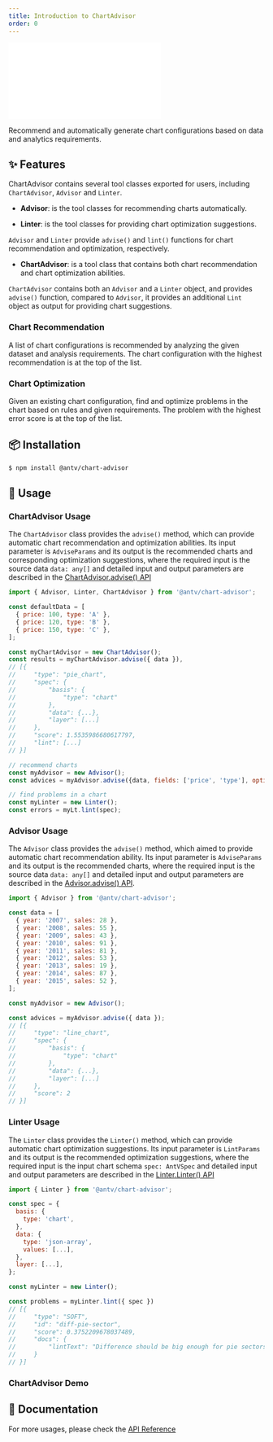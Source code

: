 ```yaml
---
title: Introduction to ChartAdvisor
order: 0
---
```


<embed src='@/docs/common/style.md'></embed>

Recommend and automatically generate chart configurations based on data and analytics requirements.

## ✨ Features

ChartAdvisor contains several tool classes exported for users, including `ChartAdvisor`, `Advisor` and `Linter`.

* **Advisor**: is the tool classes for recommending charts automatically.

* **Linter**: is the tool classes for providing chart optimization suggestions.

`Advisor` and `Linter` provide `advise()` and `lint()` functions for chart recommendation and optimization, respectively.

* **ChartAdvisor**: is a tool class that contains both chart recommendation and chart optimization abilities.

`ChartAdvisor` contains both an `Advisor` and a `Linter` object, and provides `advise()` function,
compared to `Advisor`, it provides an additional `Lint` object as output for providing chart suggestions.

### Chart Recommendation

A list of chart configurations is recommended by analyzing the given dataset and analysis requirements.
The chart configuration with the highest recommendation is at the top of the list.

### Chart Optimization

Given an existing chart configuration, find and optimize problems in the chart based on rules and given requirements.
The problem with the highest error score is at the top of the list.

## 📦 Installation

```bash
$ npm install @antv/chart-advisor
```

## 🔨 Usage

### ChartAdvisor Usage

The `ChartAdvisor` class provides the `advise()` method, 
which can provide automatic chart recommendation and optimization abilities.
Its input parameter is `AdviseParams` and its output is the recommended charts and corresponding optimization suggestions, 
where the required input is the source data `data: any[]` and 
detailed input and output parameters are described in the [ChartAdvisor.advise() API](../../api/chart-advisor/1_ChartAdvisor-advise)

```js
import { Advisor, Linter, ChartAdvisor } from '@antv/chart-advisor';

const defaultData = [
  { price: 100, type: 'A' },
  { price: 120, type: 'B' },
  { price: 150, type: 'C' },
];

const myChartAdvisor = new ChartAdvisor();
const results = myChartAdvisor.advise({ data }),
// [{
//     "type": "pie_chart",
//     "spec": {
//         "basis": {
//             "type": "chart"
//         },
//         "data": {...},
//         "layer": [...]
//     },
//     "score": 1.5535986680617797,
//     "lint": [...]
// }]

// recommend charts
const myAdvisor = new Advisor();
const advices = myAdvisor.advise({data, fields: ['price', 'type'], options: { refine: true }});

// find problems in a chart
const myLinter = new Linter();
const errors = myLt.lint(spec);
```

### Advisor Usage

The `Advisor` class provides the `advise()` method, 
which aimed to provide automatic chart recommendation ability.
Its input parameter is `AdviseParams` and its output is the recommended charts, 
where the required input is the source data `data: any[]` and 
detailed input and output parameters are described in the [Advisor.advise() API](../../api/chart-advisor/11_Advisor-advise).

```js
import { Advisor } from '@antv/chart-advisor';

const data = [
  { year: '2007', sales: 28 },
  { year: '2008', sales: 55 },
  { year: '2009', sales: 43 },
  { year: '2010', sales: 91 },
  { year: '2011', sales: 81 },
  { year: '2012', sales: 53 },
  { year: '2013', sales: 19 },
  { year: '2014', sales: 87 },
  { year: '2015', sales: 52 },
];

const myAdvisor = new Advisor();

const advices = myAdvisor.advise({ data });
// [{
//     "type": "line_chart",
//     "spec": {
//         "basis": {
//             "type": "chart"
//         },
//         "data": {...},
//         "layer": [...]
//     },
//     "score": 2
// }]
```

### Linter Usage

The `Linter` class provides the `Linter()` method, 
which can provide automatic chart optimization suggestions.
Its input parameter is `LintParams` and its output is the recommended optimization suggestions, 
where the required input is  the input chart schema `spec: AntVSpec` and 
detailed input and output parameters are described in the [Linter.Linter() API](../../api/chart-advisor/21_Linter-lint)

```js
import { Linter } from '@antv/chart-advisor';

const spec = {
  basis: {
    type: 'chart',
  },
  data: {
    type: 'json-array',
    values: [...],
  },
  layer: [...],
};

const myLinter = new Linter();

const problems = myLinter.lint({ spec })
// [{
//     "type": "SOFT",
//     "id": "diff-pie-sector",
//     "score": 0.3752209678037489,
//     "docs": {
//         "lintText": "Difference should be big enough for pie sectors."
//     }
// }]
```

### ChartAdvisor Demo

<Playground path="chart-advisor/advise-and-lint/demo/ca-steps.jsx"></playground>

## 📖 Documentation

For more usages, please check the [API Reference](https://ava.antv.vision/en/docs/api/chart-advisor/ChartAdvisor)



